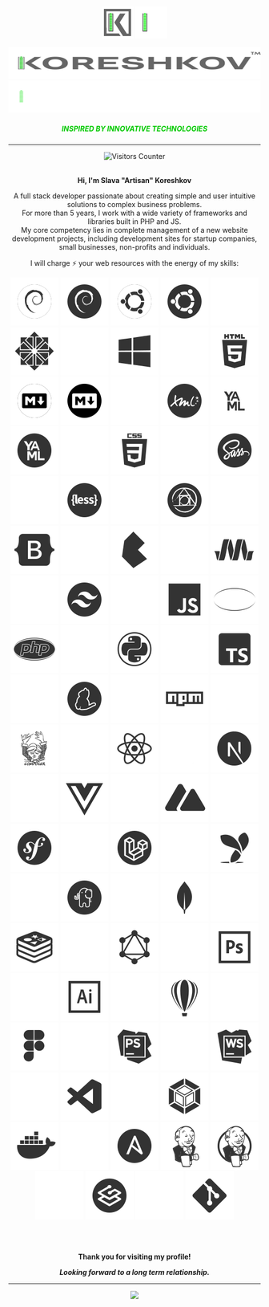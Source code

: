 <div align="center">

<p>
<img src="assets/img/KoreshkovSign_lightBG.svg#gh-light-mode-only" alt="light bg logo sign" width="64">
<img src="assets/img/KoreshkovSign_darkBG.svg#gh-dark-mode-only" alt="dark bg logo sign" width="64">
</p>

<p>
    <img src="assets/img/KoreshkovText_lightBG.svg#gh-light-mode-only" alt="light bg logo text" width="512" height="64">
    <img src="assets/img/KoreshkovText_darkBG.svg#gh-dark-mode-only" alt="dark bg logo text" width="512" height="64">
</p>

<h5><em style="color: #03C900;">INSPIRED BY INNOVATIVE TECHNOLOGIES</em></h4>

---

<img src="https://visitor-badge-reloaded.herokuapp.com/badge?page_id=koreshkov-kz.visitors&color=33CC33&style=for-the-badge&logo=Github" alt="Visitors Counter"/> 

<br>

[//]: # (<a href="https://twitter.com/SlavaKoreshkov" target="blank"><img src="https://img.shields.io/twitter/follow/SlavaKoreshkov?logo=twitter&style=for-the-badge" alt="Koreshkov Twitter Counter"/></a>)

<br>

<b>Hi, I'm Slava "Artisan"  Koreshkov</b>

A full stack developer passionate about creating simple and user intuitive solutions to complex business problems.<br>
For more than 5 years, I work with a wide variety of frameworks and libraries built in PHP and JS.<br>
My core competency lies in complete management of a new website development projects, including development sites for startup companies, small businesses, non-profits and individuals.

I will charge  ⚡️ your web resources with the energy of my skills:

<img src="https://github.com/cheskidov/cheskidov/blob/main/assets/svg-icons/operating-systems/Debian_dark.svg#gh-dark-mode-only" title="Debian" alt="Debian dark mode logo">
<img src="https://github.com/cheskidov/cheskidov/blob/main/assets/svg-icons/operating-systems/Debian_light.svg#gh-light-mode-only" title="Debian" alt="Debian light mode logo">
<img src="https://github.com/cheskidov/cheskidov/blob/main/assets/svg-icons/operating-systems/Ubuntu_dark.svg#gh-dark-mode-only" title="Ubuntu" alt="Ubuntu dark mode logo">
<img src="https://github.com/cheskidov/cheskidov/blob/main/assets/svg-icons/operating-systems/Ubuntu_light.svg#gh-light-mode-only" title="Ubuntu" alt="Ubuntu light mode logo">
<img src="https://github.com/cheskidov/cheskidov/blob/main/assets/svg-icons/operating-systems/CentOS_dark.svg#gh-dark-mode-only" title="CentOS" alt="CentOS dark mode logo">
<img src="https://github.com/cheskidov/cheskidov/blob/main/assets/svg-icons/operating-systems/CentOS_light.svg#gh-light-mode-only" title="CentOS" alt="CentOS light mode logo">
<img src="https://github.com/cheskidov/cheskidov/blob/main/assets/svg-icons/operating-systems/Windows_dark.svg#gh-dark-mode-only" title="Windows" alt="Windows dark mode logo">
<img src="https://github.com/cheskidov/cheskidov/blob/main/assets/svg-icons/operating-systems/Windows_light.svg#gh-light-mode-only" title="Windows" alt="Windows light mode logo">
<img src="https://github.com/cheskidov/cheskidov/blob/main/assets/svg-icons/markup-languages/HTML_dark.svg#gh-dark-mode-only" title="HTML" alt="HTML dark mode logo">
<img src="https://github.com/cheskidov/cheskidov/blob/main/assets/svg-icons/markup-languages/HTML_light.svg#gh-light-mode-only" title="HTML" alt="HTML light mode logo">
<img src="https://github.com/cheskidov/cheskidov/blob/main/assets/svg-icons/markup-languages/Markdown_dark.svg#gh-dark-mode-only" title="Markdown" alt="Markdown dark mode logo">
<img src="https://github.com/cheskidov/cheskidov/blob/main/assets/svg-icons/markup-languages/Markdown_light.svg#gh-light-mode-only" title="Markdown" alt="Markdown light mode logo">
<img src="https://github.com/cheskidov/cheskidov/blob/main/assets/svg-icons/markup-languages/XML_dark.svg#gh-dark-mode-only" title="XML" alt="XML dark mode logo">
<img src="https://github.com/cheskidov/cheskidov/blob/main/assets/svg-icons/markup-languages/XML_light.svg#gh-light-mode-only" title="XML" alt="XML light mode logo">
<img src="https://github.com/cheskidov/cheskidov/blob/main/assets/svg-icons/markup-languages/YAML_dark.svg#gh-dark-mode-only" title="YAML" alt="YAML dark mode logo">
<img src="https://github.com/cheskidov/cheskidov/blob/main/assets/svg-icons/markup-languages/YAML_light.svg#gh-light-mode-only" title="YAML" alt="YAML light mode logo">
<img src="https://github.com/cheskidov/cheskidov/blob/main/assets/svg-icons/css/CSS_dark.svg#gh-dark-mode-only" title="CSS" alt="CSS dark mode logo">
<img src="https://github.com/cheskidov/cheskidov/blob/main/assets/svg-icons/css/CSS_light.svg#gh-light-mode-only" title="CSS" alt="CSS light mode logo">
<img src="https://github.com/cheskidov/cheskidov/blob/main/assets/svg-icons/css/Sass_dark.svg#gh-dark-mode-only" title="Sass" alt="Sass dark mode logo">
<img src="https://github.com/cheskidov/cheskidov/blob/main/assets/svg-icons/css/Sass_light.svg#gh-light-mode-only" title="Sass" alt="Sass light mode logo">
<img src="https://github.com/cheskidov/cheskidov/blob/main/assets/svg-icons/css/Less_dark.svg#gh-dark-mode-only" title="Less" alt="Less dark mode logo">
<img src="https://github.com/cheskidov/cheskidov/blob/main/assets/svg-icons/css/Less_light.svg#gh-light-mode-only" title="Less" alt="Less light mode logo">
<img src="https://github.com/cheskidov/cheskidov/blob/main/assets/svg-icons/css/PostCSS_dark.svg#gh-dark-mode-only" title="PostCSS" alt="PostCSS dark mode logo">
<img src="https://github.com/cheskidov/cheskidov/blob/main/assets/svg-icons/css/PostCSS_light.svg#gh-light-mode-only" title="PostCSS" alt="PostCSS light mode logo">
<img src="https://github.com/cheskidov/cheskidov/blob/main/assets/svg-icons/css-frameworks/Bootstrap_dark.svg#gh-dark-mode-only" title="Bootstrap" alt="Bootstrap dark mode logo">
<img src="https://github.com/cheskidov/cheskidov/blob/main/assets/svg-icons/css-frameworks/Bootstrap_light.svg#gh-light-mode-only" title="Bootstrap" alt="Bootstrap light mode logo">
<img src="https://github.com/cheskidov/cheskidov/blob/main/assets/svg-icons/css-frameworks/Bulma_dark.svg#gh-dark-mode-only" title="Bulma" alt="Bulma dark mode logo">
<img src="https://github.com/cheskidov/cheskidov/blob/main/assets/svg-icons/css-frameworks/Bulma_light.svg#gh-light-mode-only" title="Bulma" alt="Bulma light mode logo">
<img src="https://github.com/cheskidov/cheskidov/blob/main/assets/svg-icons/css-frameworks/Materialize_dark.svg#gh-dark-mode-only" title="Materialize" alt="Materialize dark mode logo">
<img src="https://github.com/cheskidov/cheskidov/blob/main/assets/svg-icons/css-frameworks/Materialize_light.svg#gh-light-mode-only" title="Materialize" alt="Materialize light mode logo">
<img src="https://github.com/cheskidov/cheskidov/blob/main/assets/svg-icons/css-frameworks/TailwindCSS_dark.svg#gh-dark-mode-only" title="Tailwind CSS" alt="Tailwind CSS dark mode logo">
<img src="https://github.com/cheskidov/cheskidov/blob/main/assets/svg-icons/css-frameworks/TailwindCSS_light.svg#gh-light-mode-only" title="Tailwind CSS" alt="Tailwind CSS light mode logo">
<img src="https://github.com/cheskidov/cheskidov/blob/main/assets/svg-icons/programming-languages/JavaScript_dark.svg#gh-dark-mode-only" title="JavaScript" alt="JavaScript dark mode logo">
<img src="https://github.com/cheskidov/cheskidov/blob/main/assets/svg-icons/programming-languages/JavaScript_light.svg#gh-light-mode-only" title="JavaScript" alt="JavaScript light mode logo">
<img src="https://github.com/cheskidov/cheskidov/blob/main/assets/svg-icons/programming-languages/PHP_dark.svg#gh-dark-mode-only" title="PHP" alt="PHP dark mode logo">
<img src="https://github.com/cheskidov/cheskidov/blob/main/assets/svg-icons/programming-languages/PHP_light.svg#gh-light-mode-only" title="PHP" alt="PHP light mode logo">
<img src="https://github.com/cheskidov/cheskidov/blob/main/assets/svg-icons/programming-languages/Python_dark.svg#gh-dark-mode-only" title="Python" alt="Python dark mode logo">
<img src="https://github.com/cheskidov/cheskidov/blob/main/assets/svg-icons/programming-languages/Python_light.svg#gh-light-mode-only" title="Python" alt="Python light mode logo">
<img src="https://github.com/cheskidov/cheskidov/blob/main/assets/svg-icons/programming-languages/TypeScript_dark.svg#gh-dark-mode-only" title="Typescript" alt="Typescript dark mode logo">
<img src="https://github.com/cheskidov/cheskidov/blob/main/assets/svg-icons/programming-languages/TypeScript_light.svg#gh-light-mode-only" title="Typescript" alt="Typescript light mode logo">
<img src="https://github.com/cheskidov/cheskidov/blob/main/assets/svg-icons/package-managers/Yarn_dark.svg#gh-dark-mode-only" title="Yarn" alt="Yarn dark mode logo">
<img src="https://github.com/cheskidov/cheskidov/blob/main/assets/svg-icons/package-managers/Yarn_light.svg#gh-light-mode-only" title="Yarn" alt="Yarn light mode logo">
<img src="https://github.com/cheskidov/cheskidov/blob/main/assets/svg-icons/package-managers/NPM_dark.svg#gh-dark-mode-only" title="NPM" alt="NPM dark mode logo">
<img src="https://github.com/cheskidov/cheskidov/blob/main/assets/svg-icons/package-managers/NPM_light.svg#gh-light-mode-only" title="NPM" alt="NPM light mode logo">
<img src="https://github.com/cheskidov/cheskidov/blob/main/assets/svg-icons/package-managers/Composer_dark.svg#gh-dark-mode-only" title="Composer" alt="Composer dark mode logo">
<img src="https://github.com/cheskidov/cheskidov/blob/main/assets/svg-icons/package-managers/Composer_light.svg#gh-light-mode-only" title="Composer" alt="Composer light mode logo">
<img src="https://github.com/cheskidov/cheskidov/blob/main/assets/svg-icons/js-frameworks-and-libs/React_dark.svg#gh-dark-mode-only" title="React" alt="React dark mode logo">
<img src="https://github.com/cheskidov/cheskidov/blob/main/assets/svg-icons/js-frameworks-and-libs/React_light.svg#gh-light-mode-only" title="React" alt="React light mode logo">
<img src="https://github.com/cheskidov/cheskidov/blob/main/assets/svg-icons/js-frameworks-and-libs/NextJS_dark.svg#gh-dark-mode-only" title="NextJS" alt="NextJS dark mode logo">
<img src="https://github.com/cheskidov/cheskidov/blob/main/assets/svg-icons/js-frameworks-and-libs/NextJS_light.svg#gh-light-mode-only" title="NextJS" alt="NextJS light mode logo">
<img src="https://github.com/cheskidov/cheskidov/blob/main/assets/svg-icons/js-frameworks-and-libs/VueJS_dark.svg#gh-dark-mode-only" title="VueJS" alt="VueJS dark mode logo">
<img src="https://github.com/cheskidov/cheskidov/blob/main/assets/svg-icons/js-frameworks-and-libs/VueJS_light.svg#gh-light-mode-only" title="VueJS" alt="VueJS light mode logo">
<img src="https://github.com/cheskidov/cheskidov/blob/main/assets/svg-icons/js-frameworks-and-libs/NuxtJS_dark.svg#gh-dark-mode-only" title="NuxtJS" alt="NuxtJS dark mode logo">
<img src="https://github.com/cheskidov/cheskidov/blob/main/assets/svg-icons/js-frameworks-and-libs/NuxtJS_light.svg#gh-light-mode-only" title="NuxtJS" alt="NuxtJS light mode logo">
<img src="https://github.com/cheskidov/cheskidov/blob/main/assets/svg-icons/php-frameworks/Symfony_dark.svg#gh-dark-mode-only" title="Symfony" alt="Symfony dark mode logo">
<img src="https://github.com/cheskidov/cheskidov/blob/main/assets/svg-icons/php-frameworks/Symfony_light.svg#gh-light-mode-only" title="Symfony" alt="Symfony light mode logo">
<img src="https://github.com/cheskidov/cheskidov/blob/main/assets/svg-icons/php-frameworks/Laravel_dark.svg#gh-dark-mode-only" title="Laravel" alt="Laravel dark mode logo">
<img src="https://github.com/cheskidov/cheskidov/blob/main/assets/svg-icons/php-frameworks/Laravel_light.svg#gh-light-mode-only" title="Laravel" alt="Laravel light mode logo">
<img src="https://github.com/cheskidov/cheskidov/blob/main/assets/svg-icons/php-frameworks/Yii_dark.svg#gh-dark-mode-only" title="Yii" alt="Yii dark mode logo">
<img src="https://github.com/cheskidov/cheskidov/blob/main/assets/svg-icons/php-frameworks/Yii_light.svg#gh-light-mode-only" title="Yii" alt="Yii light mode logo">
<img src="https://github.com/cheskidov/cheskidov/blob/main/assets/svg-icons/php-frameworks/Slim_dark.svg#gh-dark-mode-only" title="Slim" alt="Slim dark mode logo">
<img src="https://github.com/cheskidov/cheskidov/blob/main/assets/svg-icons/php-frameworks/Slim_light.svg#gh-light-mode-only" title="Slim" alt="Slim light mode logo">
<img src="https://github.com/cheskidov/cheskidov/blob/main/assets/svg-icons/no-sql/MongoDB_dark.svg#gh-dark-mode-only" title="MongoDB" alt="MongoDB dark mode logo">
<img src="https://github.com/cheskidov/cheskidov/blob/main/assets/svg-icons/no-sql/MongoDB_light.svg#gh-light-mode-only" title="MongoDB" alt="MongoDB light mode logo">
<img src="https://github.com/cheskidov/cheskidov/blob/main/assets/svg-icons/no-sql/Redis_dark.svg#gh-dark-mode-only" title="Redis" alt="Redis dark mode logo">
<img src="https://github.com/cheskidov/cheskidov/blob/main/assets/svg-icons/no-sql/Redis_light.svg#gh-light-mode-only" title="Redis" alt="Redis light mode logo">
<img src="https://github.com/cheskidov/cheskidov/blob/main/assets/svg-icons/no-sql/GraphQL_dark.svg#gh-dark-mode-only" title="GraphQL" alt="GraphQL dark mode logo">
<img src="https://github.com/cheskidov/cheskidov/blob/main/assets/svg-icons/no-sql/GraphQL_light.svg#gh-light-mode-only" title="GraphQL" alt="GraphQL light mode logo">
<img src="https://github.com/cheskidov/cheskidov/blob/main/assets/svg-icons/graphic-tools/Photoshop_dark.svg#gh-dark-mode-only" title="Adobe Photoshop" alt="Photoshop dark mode logo">
<img src="https://github.com/cheskidov/cheskidov/blob/main/assets/svg-icons/graphic-tools/Photoshop_light.svg#gh-light-mode-only" title="Adobe Photoshop" alt="Photoshop light mode logo">
<img src="https://github.com/cheskidov/cheskidov/blob/main/assets/svg-icons/graphic-tools/Illustrator_dark.svg#gh-dark-mode-only" title="Adobe Illustrator" alt="Illustrator dark mode logo">
<img src="https://github.com/cheskidov/cheskidov/blob/main/assets/svg-icons/graphic-tools/Illustrator_light.svg#gh-light-mode-only" title="Adobe Illustrator" alt="Illustrator light mode logo">
<img src="https://github.com/cheskidov/cheskidov/blob/main/assets/svg-icons/graphic-tools/CorelDRAW_dark.svg#gh-dark-mode-only" title="CorelDRAW" alt="CorelDRAW dark mode logo">
<img src="https://github.com/cheskidov/cheskidov/blob/main/assets/svg-icons/graphic-tools/CorelDRAW_light.svg#gh-light-mode-only" title="CorelDRAW" alt="CorelDRAW light mode logo">
<img src="https://github.com/cheskidov/cheskidov/blob/main/assets/svg-icons/graphic-tools/Figma_dark.svg#gh-dark-mode-only" title="Figma" alt="Figma dark mode logo">
<img src="https://github.com/cheskidov/cheskidov/blob/main/assets/svg-icons/graphic-tools/Figma_light.svg#gh-light-mode-only" title="Figma" alt="Figma light mode logo">
<img src="https://github.com/cheskidov/cheskidov/blob/main/assets/svg-icons/ide-tools/PhpStorm_dark.svg#gh-dark-mode-only" title="PhpStorm" alt="PhpStorm dark mode logo">
<img src="https://github.com/cheskidov/cheskidov/blob/main/assets/svg-icons/ide-tools/PhpStorm_light.svg#gh-light-mode-only" title="PhpStorm" alt="PhpStorm light mode logo">
<img src="https://github.com/cheskidov/cheskidov/blob/main/assets/svg-icons/ide-tools/WebStorm_dark.svg#gh-dark-mode-only" title="WebStorm" alt="WebStorm dark mode logo">
<img src="https://github.com/cheskidov/cheskidov/blob/main/assets/svg-icons/ide-tools/WebStorm_light.svg#gh-light-mode-only" title="WebStorm" alt="WebStorm light mode logo">
<img src="https://github.com/cheskidov/cheskidov/blob/main/assets/svg-icons/ide-tools/VSCode_dark.svg#gh-dark-mode-only" title="VSCode" alt="VSCode dark mode logo">
<img src="https://github.com/cheskidov/cheskidov/blob/main/assets/svg-icons/ide-tools/VSCode_light.svg#gh-light-mode-only" title="VSCode" alt="VSCode light mode logo">
<img src="https://github.com/cheskidov/cheskidov/blob/main/assets/svg-icons/ide-tools/Netbeans_dark.svg#gh-dark-mode-only" title="Netbeans" alt="Netbeans dark mode logo">
<img src="https://github.com/cheskidov/cheskidov/blob/main/assets/svg-icons/ide-tools/Netbeans_light.svg#gh-light-mode-only" title="Netbeans" alt="Netbeans light mode logo">
<img src="https://github.com/cheskidov/cheskidov/blob/main/assets/svg-icons/deployment/Docker_dark.svg#gh-dark-mode-only" title="Docker" alt="Docker dark mode logo">
<img src="https://github.com/cheskidov/cheskidov/blob/main/assets/svg-icons/deployment/Docker_light.svg#gh-light-mode-only" title="Docker" alt="Docker light mode logo">
<img src="https://github.com/cheskidov/cheskidov/blob/main/assets/svg-icons/deployment/Ansible_dark.svg#gh-dark-mode-only" title="Ansible" alt="Ansible dark mode logo">
<img src="https://github.com/cheskidov/cheskidov/blob/main/assets/svg-icons/deployment/Ansible_light.svg#gh-light-mode-only" title="Ansible" alt="Ansible light mode logo">
<img src="https://github.com/cheskidov/cheskidov/blob/main/assets/svg-icons/deployment/Jenkins_dark.svg#gh-dark-mode-only" title="Jenkins" alt="Jenkins dark mode logo">
<img src="https://github.com/cheskidov/cheskidov/blob/main/assets/svg-icons/deployment/Jenkins_light.svg#gh-light-mode-only" title="Jenkins" alt="Jenkins light mode logo">
<img src="https://github.com/cheskidov/cheskidov/blob/main/assets/svg-icons/deployment/Traefik_dark.svg#gh-dark-mode-only" title="Traefik" alt="Traefik dark mode logo">
<img src="https://github.com/cheskidov/cheskidov/blob/main/assets/svg-icons/deployment/Traefik_light.svg#gh-light-mode-only" title="Traefik" alt="Traefik light mode logo">
<img src="https://github.com/cheskidov/cheskidov/blob/main/assets/svg-icons/version-control/Git_dark.svg#gh-dark-mode-only" title="Git" alt="Git dark mode logo">
<img src="https://github.com/cheskidov/cheskidov/blob/main/assets/svg-icons/version-control/Git_light.svg#gh-light-mode-only" title="Git" alt="Git light mode logo">

<br><br>


**Thank you for visiting my profile!**

***Looking forward to a long term relationship.***

---

<a href="https://github.com/slavakoreshkov/slavakoreshkov/issues"><img src="https://img.shields.io/badge/Ask%20me-anything-FF6600.svg?style=for-the-badge&link=https://github.com/slavakoreshkov/slavakoreshkovq/issues"/></a>

</div>